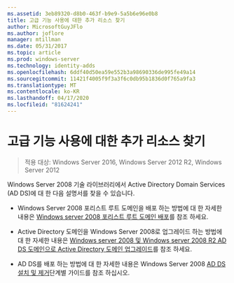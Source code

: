 ```yaml
---
ms.assetid: 3eb89320-d8b0-463f-b9e9-5a5b6e96e0b8
title: 고급 기능 사용에 대한 추가 리소스 찾기
author: MicrosoftGuyJFlo
ms.author: joflore
manager: mtillman
ms.date: 05/31/2017
ms.topic: article
ms.prod: windows-server
ms.technology: identity-adds
ms.openlocfilehash: 6ddf40d50ea59e552b3a98690336de995fe49a14
ms.sourcegitcommit: 11421f4005f9f3a3f6c0db95b1836d0f765a9fa3
ms.translationtype: MT
ms.contentlocale: ko-KR
ms.lasthandoff: 04/17/2020
ms.locfileid: "81624241"
---
```

# <a name="finding-additional-resources-for-enabling-advanced-features"></a>고급 기능 사용에 대한 추가 리소스 찾기

> 적용 대상: Windows Server 2016, Windows Server 2012 R2, Windows Server 2012

Windows Server 2008 기술 라이브러리에서 Active Directory Domain Services (AD DS)에 대 한 다음 설명서를 찾을 수 있습니다.

- Windows Server 2008 포리스트 루트 도메인을 배포 하는 방법에 대 한 자세한 내용은 [Windows server 2008 포리스트 루트 도메인 배포](https://docs.microsoft.com/previous-versions/windows/it-pro/windows-server-2008-R2-and-2008/cc731174(v=ws.10))를 참조 하세요.

- Active Directory 도메인을 Windows Server 2008로 업그레이드 하는 방법에 대 한 자세한 내용은 [Windows server 2008 및 Windows server 2008 R2 AD DS 도메인으로 Active Directory 도메인 업그레이드](https://docs.microsoft.com/previous-versions/windows/it-pro/windows-server-2008-R2-and-2008/cc731188(v=ws.10))를 참조 하세요.

- AD DS를 배포 하는 방법에 대 한 자세한 내용은 Windows Server 2008 [AD DS 설치 및 제거](https://docs.microsoft.com/previous-versions/windows/it-pro/windows-server-2008-R2-and-2008/cc755258(v=ws.10))단계별 가이드를 참조 하십시오.
